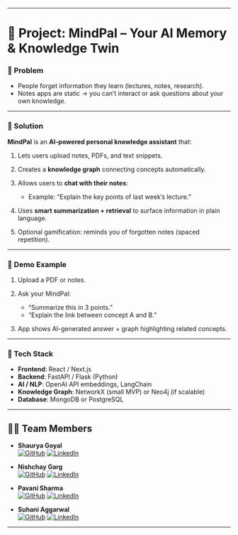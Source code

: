 

---

# 🧩 **Project: MindPal – Your AI Memory & Knowledge Twin**

### 🔹 Problem

* People forget information they learn (lectures, notes, research).
* Notes apps are static → you can’t interact or ask questions about your own knowledge.

---

### 🔹 Solution

**MindPal** is an **AI-powered personal knowledge assistant** that:

1. Lets users upload notes, PDFs, and text snippets.
2. Creates a **knowledge graph** connecting concepts automatically.
3. Allows users to **chat with their notes**:

   * Example: “Explain the key points of last week’s lecture.”
4. Uses **smart summarization + retrieval** to surface information in plain language.
5. Optional gamification: reminds you of forgotten notes (spaced repetition).

---



### 🔹 Demo Example

1. Upload a PDF or notes.
2. Ask your MindPal:

   * “Summarize this in 3 points.”
   * “Explain the link between concept A and B.”
3. App shows AI-generated answer + graph highlighting related concepts.

---

### 🔹 Tech Stack

* **Frontend**: React / Next.js
* **Backend**: FastAPI / Flask (Python)
* **AI / NLP**: OpenAI API embeddings, LangChain
* **Knowledge Graph**: NetworkX (small MVP) or Neo4j (if scalable)
* **Database**: MongoDB or PostgreSQL

---
## 👨‍💻 Team Members

- **Shaurya Goyal**  
  [![GitHub](https://img.shields.io/badge/GitHub-000?logo=github&logoColor=white)](https://github.com/shauryagh)
  [![LinkedIn](https://img.shields.io/badge/LinkedIn-0A66C2?logo=linkedin&logoColor=white)](https://www.linkedin.com/in/shaurya1207/)

- **Nishchay Garg**  
  [![GitHub](https://img.shields.io/badge/GitHub-000?logo=github&logoColor=white)](https://github.com/Nishchay71177)
  [![LinkedIn](https://img.shields.io/badge/LinkedIn-0A66C2?logo=linkedin&logoColor=white)](https://www.linkedin.com/in/nishchay-garg-a04994351/)

- **Pavani Sharma**  
  [![GitHub](https://img.shields.io/badge/GitHub-000?logo=github&logoColor=white)](https://github.com/pavanisharma18)
  [![LinkedIn](https://img.shields.io/badge/LinkedIn-0A66C2?logo=linkedin&logoColor=white)](https://www.linkedin.com/in/pavani-sharma-250444361)

- **Suhani Aggarwal**  
  [![GitHub](https://img.shields.io/badge/GitHub-000?logo=github&logoColor=white)](https://github.com/dpsvnsuha13039-wq)
  [![LinkedIn](https://img.shields.io/badge/LinkedIn-0A66C2?logo=linkedin&logoColor=white)](https://www.linkedin.com/in/suhani-aggarwal-478657323)

-------




